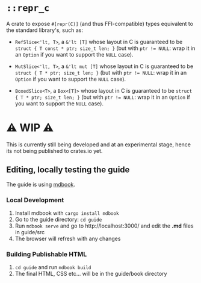# `::repr_c`

A crate to expose `#[repr(C)]` (and thus FFI-compatible) types equivalent to
the standard library's, such as:

  - `RefSlice<'lt, T>`, a `&'lt [T]` whose layout in C is guaranteed to be
    `struct { T const * ptr; size_t len; }` (but with `ptr != NULL`: wrap it in an `Option` if you want to support the `NULL` case).

  - `MutSlice<'lt, T>`, a `&'lt mut [T]` whose layout in C is guaranteed to be
    `struct { T * ptr; size_t len; }` (but with `ptr != NULL`: wrap it in an   `Option` if you want to support the `NULL` case).

  - `BoxedSlice<T>`, a `Box<[T]>` whose layout in C is guaranteed to be
    `struct { T * ptr; size_t len; }` (but with `ptr != NULL`: wrap it in an   `Option` if you want to support the `NULL` case).

# ⚠️ WIP ⚠️

This is currently still being developed and at an experimental stage, hence its not being published to crates.io yet.


## Editing, locally testing the guide

The guide is using [mdbook](https://github.com/rust-lang/mdBook). 

### Local Development

1. Install mdbook with `cargo install mdbook`
2. Go to the guide directory: `cd guide` 
3. Run `mdbook serve` and go to http://localhost:3000/ and edit the __.md__ files in guide/src
4. The browser will refresh with any changes

### Building Publishable HTML

1. `cd guide` and run `mdbook build`
2. The final HTML, CSS etc... will be in the guide/book directory